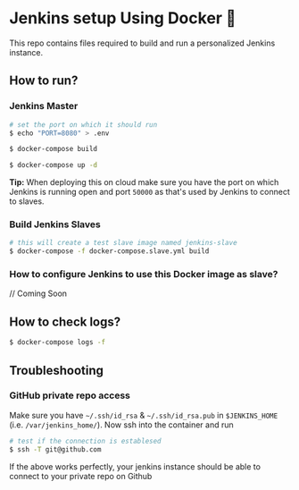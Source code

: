 # Jenkins setup Using Docker 🐳

This repo contains files required to build and run a personalized Jenkins instance.

## How to run?
### Jenkins Master
```sh
# set the port on which it should run
$ echo "PORT=8080" > .env

$ docker-compose build

$ docker-compose up -d
```

**Tip:** When deploying this on cloud make sure you have the port on which Jenkins is running open and port `50000` as that's used by Jenkins to connect to slaves.


### Build Jenkins Slaves
```sh
# this will create a test slave image named jenkins-slave
$ docker-compose -f docker-compose.slave.yml build
```

### How to configure Jenkins to use this Docker image as slave?
// Coming Soon

## How to check logs?
```sh
$ docker-compose logs -f
```

## Troubleshooting

### GitHub private repo access
Make sure you have `~/.ssh/id_rsa` & `~/.ssh/id_rsa.pub` in `$JENKINS_HOME` (i.e. `/var/jenkins_home/`).
Now ssh into the container and run
```sh
# test if the connection is establesed
$ ssh -T git@github.com
```

If the above works perfectly, your jenkins instance should be able to connect to your private repo on Github